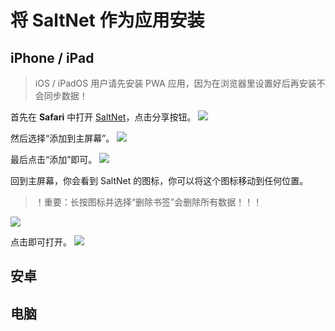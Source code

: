 # 将 SaltNet 作为应用安装

## iPhone / iPad

> iOS / iPadOS 用户请先安装 PWA 应用，因为在浏览器里设置好后再安装不会同步数据！

首先在 **Safari** 中打开 [SaltNet](https://salt.realtvop.top)，点击分享按钮。
![](../img/pwaGuide/ios/step1.png)

然后选择“添加到主屏幕”。
![](../img/pwaGuide/ios/step2.png)

最后点击“添加”即可。
![](../img/pwaGuide/ios/step3.png)

回到主屏幕，你会看到 SaltNet 的图标，你可以将这个图标移动到任何位置。
> ！重要：长按图标并选择“删除书签”会删除所有数据！！！

![](../img/pwaGuide/ios/icon.png)

点击即可打开。
![](../img/pwaGuide/ios/pwa.png)

## 安卓

## 电脑